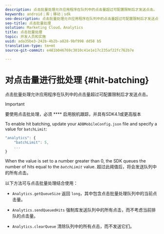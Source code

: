 ```yaml
---
description: 点击批量处理允许应用程序在队列中的点击量超过可配置限制后才发送点击。
keywords: android；库；移动；sdk
seo-description: 点击批量处理允许应用程序在队列中的点击量超过可配置限制后才发送点击。
seo-title: 点击批量处理
solution: Marketing Cloud，Analytics
title: 点击批量处理
topic: 开发人员和实施
uuid: ada35be3-242b-4b2b-a828-9bf998 dd58 b5
translation-type: tm+mt
source-git-commit: e481b046769c3010c41e1e17c235af22fc762b7e

---
```



# 对点击量进行批处理 {#hit-batching}

点击批量处理允许应用程序在队列中的点击量超过可配置限制后才发送点击。

>[!IMPORTANT]
>
>要使用点击批处理，必须 **** 启用脱机跟踪，并具有SDK4.1或更高版本

To enable hit batching, update your `ADBMobileConfig.json` file and specify a value for `batchLimit`:

```js
"analytics": {
    "batchLimit": 5,
    ...
}
```

When the value is set to a number greater than 0, the SDK queues the number of hits equal to the *`batchLimit`* value. 超过此阈值后，将会发送队列中的所有点击。

以下方法可与点击批量处理结合使用：

* `Analytics.getQueueSize` 返回 `long`，其中包含点击批量处理队列中的当前点击量。

* `Analytics.sendQueuedHits` 强制库发送队列中的所有点击，而不考虑当前排队的点击量。
* `Analytics.clearQueue` 清除队列中的所有点击，而不发送它们。

